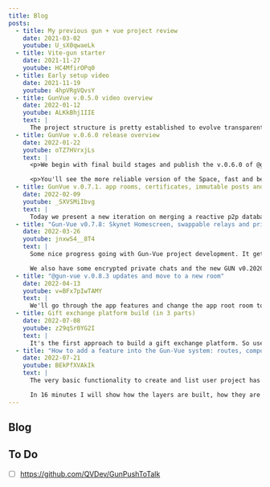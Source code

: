 ```yaml
---
title: Blog
posts:
  - title: My previous gun + vue project review
    date: 2021-03-02
    youtube: U_sX0qwaeLk
  - title: Vite-gun starter
    date: 2021-11-27
    youtube: HC4MfirOPq0
  - title: Early setup video
    date: 2021-11-19
    youtube: 4hpVRgVQvsY
  - title: GunVue v.0.5.0 video overview
    date: 2022-01-12
    youtube: ALKkBhj1IIE
    text: |
      The project structure is pretty established to evolve transparently. Next need to polish the existing functionality before expanding use cases further.
  - title: GunVue v.0.6.0 release overview
    date: 2022-01-22
    youtube: oTZ7HVrxjLs
    text: |
      <p>We begin with final build stages and publish the v.0.6.0 of @gun-vue project live. Then there's an overview of some new and updated features of the app and all it's layers. We got `Stability +10` and great UI design improvements since v.0.5.0. I've added full zip-file support meaning you can upload and download zip-files with you posts and the app will easily handle them client-side. 

      <p>You'll see the more reliable version of the Space, fast and beautiful Feeds and some Users browsing experience. I try to make everything  as modular as I can, so you can imagine how you could combine all these blocks to create some fun p2p web-apps yourself. This power is just one import away!
  - title: GunVue v.0.7.1. app rooms, certificates, immutable posts and bi-directional links between them
    date: 2022-02-09
    youtube: _SXVSMiIbvg
    text: |
      Today we present a new iteration on merging a reactive p2p database with a reactive UI framework together to form a toolbox for everyone to build upon. With v 0.7 we introduce the concept of rooms, that are separate SEA key pairs for use with certificates. Any logged in user can do create some records inside the app room based of a set of certificates, restricting the posting rules. Posts, spaces, users and even rooms are already easily addable to any room by any user. And anyone can create a new room to fill up as he/she wishes. It becomes more and more fun!
  - title: "Gun-Vue v0.7.8: Skynet Homescreen, swappable relays and private encrypted chat"
    date: 2022-03-26
    youtube: jnxwS4__8T4
    text: |
      Some nice progress going with Gun-Vue project development. It gets so much more reliable with the new SIA Skynet Homescreen publication and interchangeable relays. Yes, the volunteer list is still at the centralized GitHub, but it's such a small footprint that may be changed to any other way of delivering the list of available peers. We should share that in gun space too, as the gun-relays package already does.

      We also have some encrypted private chats and the new GUN v0.2020.1236 under the hood. More features to come!
  - title: "@gun-vue v.0.8.3 updates and move to a new room"
    date: 2022-04-13
    youtube: v=BFx7pIwTAMY
    text: |
      We'll go through the app features and change the app root room to a new one to update the data structure.  I've optimized the posts feature for them to form a tree, growing from any post hash.
  - title: Gift exchange platform build (in 3 parts)
    date: 2022-07-08
    youtube: z29qSr0YG2I
    text: |
      It's the first approach to build a gift exchange platform. So users can propose a donation to other user for them to approve the transaction. We start by creating routes and basic logic and proceed to building Gun lists with content-addressing and user signatures. We'll evaluate a couple of ideas and finally get a MVP of sending and receiving gift records. It's just the first steps as this system will grow into a public projects funding system. So the donations will be linked to projects and will have to be used to get them done. But we'll have to build the project management system too. That's going to be next.
  - title: "How to add a feature into the Gun-Vue system: routes, components and composables"
    date: 2022-07-21
    youtube: BEkPfXVAkIk
    text: |
      The very basic functionality to create and list user project has been added to @gun-vue project. Here is the memo for you (and me) to remember the way we can expand the power of the p2p library. I review the layers from the top: routes and navigation, then the components and then the main logic is built in the composables. 

      In 16 minutes I will show how the layers are built, how they are connected with each other. We got the certificates for users to write to their personal spaces in the current room. For now it's only title, but there will be much more. Projects will include events, objects, tasks and more! I have to invent the way to connect everything together, but make it discoverable and useful for global stats collections.
---
```


## Blog

<!-- <Blog :posts="$frontmatter.posts" /> -->

## To Do

- [ ] https://github.com/QVDev/GunPushToTalk
